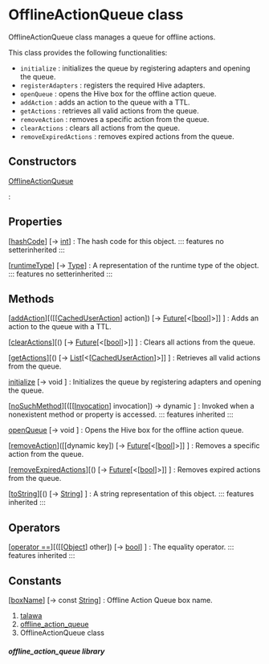 
<div>

# OfflineActionQueue class

</div>


OfflineActionQueue class manages a queue for offline actions.

This class provides the following functionalities:

-   `initialize` : initializes the queue by registering adapters and
    opening the queue.
-   `registerAdapters` : registers the required Hive adapters.
-   `openQueue` : opens the Hive box for the offline action queue.
-   `addAction` : adds an action to the queue with a TTL.
-   `getActions` : retrieves all valid actions from the queue.
-   `removeAction` : removes a specific action from the queue.
-   `clearActions` : clears all actions from the queue.
-   `removeExpiredActions` : removes expired actions from the queue.



## Constructors

[OfflineActionQueue](../services_caching_offline_action_queue/OfflineActionQueue/OfflineActionQueue.md)

:   



## Properties

[[hashCode](https://api.flutter.dev/flutter/dart-core/Object/hashCode.html)] [→ [int](https://api.flutter.dev/flutter/dart-core/int-class.html)]
:   The hash code for this object.
    ::: features
    no setterinherited
    :::

[[runtimeType](https://api.flutter.dev/flutter/dart-core/Object/runtimeType.html)] [→ [Type](https://api.flutter.dev/flutter/dart-core/Type-class.html)]
:   A representation of the runtime type of the object.
    ::: features
    no setterinherited
    :::



## Methods

[[addAction](../services_caching_offline_action_queue/OfflineActionQueue/addAction.md)][([[[CachedUserAction](../models_caching_cached_user_action/CachedUserAction-class.md)] action]) [→ [Future](https://api.flutter.dev/flutter/dart-core/Future-class.html)[\<[[bool](https://api.flutter.dev/flutter/dart-core/bool-class.html)]\>]] ]
:   Adds an action to the queue with a TTL.

[[clearActions](../services_caching_offline_action_queue/OfflineActionQueue/clearActions.md)][() [→ [Future](https://api.flutter.dev/flutter/dart-core/Future-class.html)[\<[[bool](https://api.flutter.dev/flutter/dart-core/bool-class.html)]\>]] ]
:   Clears all actions from the queue.

[[getActions](../services_caching_offline_action_queue/OfflineActionQueue/getActions.md)][() [→ [List](https://api.flutter.dev/flutter/dart-core/List-class.html)[\<[[CachedUserAction](../models_caching_cached_user_action/CachedUserAction-class.md)]\>]] ]
:   Retrieves all valid actions from the queue.

[initialize](../services_caching_offline_action_queue/OfflineActionQueue/initialize.md) [→ void ]
:   Initializes the queue by registering adapters and opening the queue.

[[noSuchMethod](https://api.flutter.dev/flutter/dart-core/Object/noSuchMethod.html)][([[[Invocation](https://api.flutter.dev/flutter/dart-core/Invocation-class.md)] invocation]) → dynamic ]
:   Invoked when a nonexistent method or property is accessed.
    ::: features
    inherited
    :::

[openQueue](../services_caching_offline_action_queue/OfflineActionQueue/openQueue.md) [→ void ]
:   Opens the Hive box for the offline action queue.

[[removeAction](../services_caching_offline_action_queue/OfflineActionQueue/removeAction.md)]([[dynamic key]) [→ [Future](https://api.flutter.dev/flutter/dart-core/Future-class.html)[\<[[bool](https://api.flutter.dev/flutter/dart-core/bool-class.html)]\>]] ]
:   Removes a specific action from the queue.

[[removeExpiredActions](../services_caching_offline_action_queue/OfflineActionQueue/removeExpiredActions.md)][() [→ [Future](https://api.flutter.dev/flutter/dart-core/Future-class.html)[\<[[bool](https://api.flutter.dev/flutter/dart-core/bool-class.html)]\>]] ]
:   Removes expired actions from the queue.

[[toString](https://api.flutter.dev/flutter/dart-core/Object/toString.html)][() [→ [String](https://api.flutter.dev/flutter/dart-core/String-class.html)] ]
:   A string representation of this object.
    ::: features
    inherited
    :::



## Operators

[[operator ==](https://api.flutter.dev/flutter/dart-core/Object/operator_equals.html)][([[[Object](https://api.flutter.dev/flutter/dart-core/Object-class.md)] other]) [→ [bool](https://api.flutter.dev/flutter/dart-core/bool-class.html)] ]
:   The equality operator.
    ::: features
    inherited
    :::



## Constants

[[boxName](../services_caching_offline_action_queue/OfflineActionQueue/boxName-constant.md)] [→ const [String](https://api.flutter.dev/flutter/dart-core/String-class.html)]
:   Offline Action Queue box name.







1.  [talawa](../index.md)
2.  [offline_action_queue](../services_caching_offline_action_queue/)
3.  OfflineActionQueue class

##### offline_action_queue library







